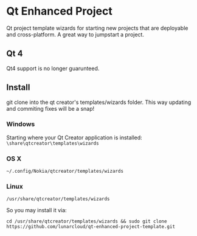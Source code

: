Qt Enhanced Project
============================
Qt project template wizards for starting new projects that are deployable and cross-platform.
A great way to jumpstart a project.

Qt 4
------
Qt4 support is no longer guarunteed.

Install
-------
git clone into the qt creator's templates/wizards folder.
This way updating and commiting fixes will be a snap!

### Windows
Starting where your Qt Creator application is installed:
`\share\qtcreator\templates\wizards`

### OS X
`~/.config/Nokia/qtcreator/templates/wizards`

### Linux
`/usr/share/qtcreator/templates/wizards`

So you may install it via:

`cd /usr/share/qtcreator/templates/wizards && sudo git clone https://github.com/lunarcloud/qt-enhanced-project-template.git`
